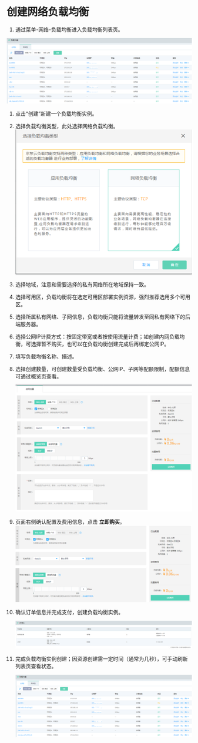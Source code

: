 # 创建网络负载均衡

1. 通过菜单-网络-负载均衡进入负载均衡列表页。

 ![NLB列表页](https://github.com/jdcloudcom/cn/blob/master/image/Networking/NLB/NLB-List.png)

1. 点击“创建”新建一个负载均衡实例。

1. 选择负载均衡类型，此处选择网络负载均衡。
  ![NLB列表页](https://github.com/jdcloudcom/cn/blob/master/image/Networking/NLB/NLB-ChooseLB.png)

1. 选择地域，注意和需要选择的私有网络所在地域保持一致。

1. 选择可用区，负载均衡将在选定可用区部署实例资源，强烈推荐选用多个可用区。

1. 选择所属私有网络、子网信息，负载均衡只能将流量转发至同私有网络下的后端服务器。

1. 选择公网IP计费方式：按固定带宽或者按使用流量计费；如创建内网负载均衡，可选择暂不购买，也可以在负载均衡创建完成后再绑定公网IP。

1. 填写负载均衡名称、描述。

1. 选择创建数量，可创建数量受负载均衡、公网IP、子网等配额限制，配额信息可通过概览页查看。

   ![NLB创建设置](https://github.com/jdcloudcom/cn/blob/master/image/Networking/NLB/NLB-InstanceCreate.png)
1. 页面右侧确认配置及费用信息，点击 **立即购买**。
   ![NLB购买](https://github.com/jdcloudcom/cn/blob/master/image/Networking/NLB/NLB-BuyInfo.png)

1. 确认订单信息并完成支付，创建负载均衡实例。

 	![NLB确认订单](https://github.com/jdcloudcom/cn/blob/master/image/Networking/NLB/NLB-BuyConfirm.png)

1. 完成负载均衡实例创建；因资源创建需一定时间（通常为几秒），可手动刷新列表页查看状态。

 	![NLB创建完成](https://github.com/jdcloudcom/cn/blob/master/image/Networking/NLB/NLB-List.png)
